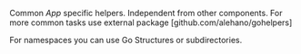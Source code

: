Common *App* specific helpers. Independent from other components.
For more common tasks use external package [github.com/alehano/gohelpers]

For namespaces you can use Go Structures or subdirectories.
